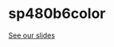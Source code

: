 # sp480b6color


[See our slides](https://docs.google.com/presentation/d/1iIT73WHGqPq3Ekz5saI8R2yKzsFDOWWNuSBbs1ZqcqU)